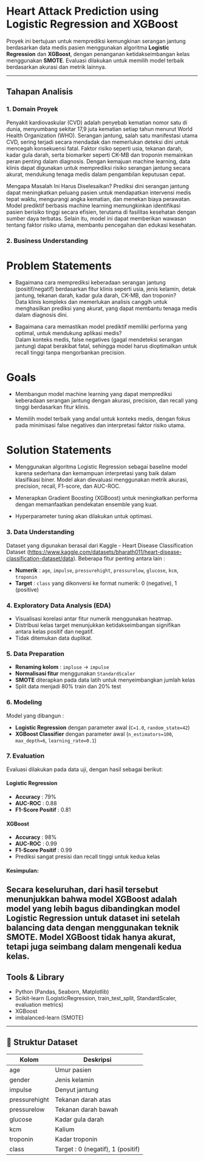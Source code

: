 # Heart Attack Prediction using Logistic Regression and XGBoost

Proyek ini bertujuan untuk memprediksi kemungkinan serangan jantung berdasarkan data medis pasien menggunakan algoritma **Logistic Regression** dan **XGBoost**, dengan penanganan ketidakseimbangan kelas menggunakan **SMOTE**. Evaluasi dilakukan untuk memilih model terbaik berdasarkan akurasi dan metrik lainnya.

---

## Tahapan Analisis

### 1. Domain Proyek
Penyakit kardiovaskular (CVD) adalah penyebab kematian nomor satu di dunia, menyumbang sekitar 17,9 juta kematian setiap tahun menurut World Health Organization (WHO). Serangan jantung, salah satu manifestasi utama CVD, sering terjadi secara mendadak dan memerlukan deteksi dini untuk mencegah konsekuensi fatal. Faktor risiko seperti usia, tekanan darah, kadar gula darah, serta biomarker seperti CK-MB dan troponin memainkan peran penting dalam diagnosis. Dengan kemajuan machine learning, data klinis dapat digunakan untuk memprediksi risiko serangan jantung secara akurat, mendukung tenaga medis dalam pengambilan keputusan cepat.

Mengapa Masalah Ini Harus Diselesaikan?
Prediksi dini serangan jantung dapat meningkatkan peluang pasien untuk mendapatkan intervensi medis tepat waktu, mengurangi angka kematian, dan menekan biaya perawatan. Model prediktif berbasis machine learning memungkinkan identifikasi pasien berisiko tinggi secara efisien, terutama di fasilitas kesehatan dengan sumber daya terbatas. Selain itu, model ini dapat memberikan wawasan tentang faktor risiko utama, membantu pencegahan dan edukasi kesehatan.

### 2. Business Understanding
# Problem Statements
- Bagaimana cara memprediksi keberadaan serangan jantung (positif/negatif) berdasarkan fitur klinis seperti usia, jenis kelamin, detak jantung, tekanan darah, kadar gula darah, CK-MB, dan troponin?   
Data klinis kompleks dan memerlukan analisis canggih untuk menghasilkan prediksi yang akurat, yang dapat membantu tenaga medis dalam diagnosis dini.  

- Bagaimana cara memastikan model prediktif memiliki performa yang optimal, untuk mendukung aplikasi medis?   
Dalam konteks medis, false negatives (gagal mendeteksi serangan jantung) dapat berakibat fatal, sehingga model harus dioptimalkan untuk recall tinggi tanpa mengorbankan precision.

# Goals   
- Membangun model machine learning yang dapat memprediksi keberadaan serangan jantung dengan akurasi, precision, dan recall yang tinggi berdasarkan fitur klinis. 

- Memilih model terbaik yang andal untuk konteks medis, dengan fokus pada minimisasi false negatives dan interpretasi faktor risiko utama.

# Solution Statements
- Menggunakan algoritma Logistic Regression sebagai baseline model karena sederhana dan kemampuan interpretasi yang baik dalam klasifikasi biner. Model akan dievaluasi menggunakan metrik akurasi, precision, recall, F1-score, dan AUC-ROC.  

- Menerapkan Gradient Boosting (XGBoost) untuk meningkatkan performa dengan memanfaatkan pendekatan ensemble yang kuat.   
- Hyperparameter tuning akan dilakukan untuk optimasi.
 

### 3. Data Understanding
Dataset yang digunakan berasal dari Kaggle - Heart Disease Classification Dataset (https://www.kaggle.com/datasets/bharath011/heart-disease-classification-dataset/data). Beberapa fitur penting antara lain :
- **Numerik** : `age`, `impulse`, `pressurehight`, `pressurelow`, `glucose`, `kcm`, `troponin`
- **Target** : `class` yang dikonversi ke format numerik: 0 (negative), 1 (positive)

### 4. Exploratory Data Analysis (EDA)
- Visualisasi korelasi antar fitur numerik menggunakan heatmap.
- Distribusi kelas target menunjukkan ketidakseimbangan signifikan antara kelas positif dan negatif.
- Tidak ditemukan data duplikat.

### 5. Data Preparation
- **Renaming kolom** : `impluse` → `impulse`
- **Normalisasi fitur** menggunakan `StandardScaler`
- **SMOTE** diterapkan pada data latih untuk menyeimbangkan jumlah kelas
- Split data menjadi 80% train dan 20% test

### 6. Modeling
Model yang dibangun :
- **Logistic Regression** dengan parameter awal (`C=1.0`, `random_state=42`)
- **XGBoost Classifier** dengan parameter awal (`n_estimators=100`, `max_depth=6`, `learning_rate=0.1`)

### 7. Evaluation
Evaluasi dilakukan pada data uji, dengan hasil sebagai berikut:

#### Logistic Regression
- **Accuracy** : 79%
- **AUC-ROC** : 0.88
- **F1-Score Positif** : 0.81

#### XGBoost
- **Accuracy** : 98%
- **AUC-ROC** : 0.99
- **F1-Score Positif** : 0.99
- Prediksi sangat presisi dan recall tinggi untuk kedua kelas

#### Kesimpulan:
Secara keseluruhan, dari hasil tersebut menunjukkan bahwa model XGBoost adalah model yang lebih bagus dibandingkan model Logistic Regression untuk dataset ini setelah balancing data dengan menggunakan teknik SMOTE. Model XGBoost tidak hanya akurat, tetapi juga seimbang dalam mengenali kedua kelas.
---

## Tools & Library

- Python (Pandas, Seaborn, Matplotlib)
- Scikit-learn (LogisticRegression, train_test_split, StandardScaler, evaluation metrics)
- XGBoost
- imbalanced-learn (SMOTE)

---

## 📁 Struktur Dataset

| Kolom            | Deskripsi                          |
|------------------|------------------------------------|
| age              | Umur pasien                        |
| gender           | Jenis kelamin                      |
| impulse          | Denyut jantung                     |
| pressurehight    | Tekanan darah atas                 |
| pressurelow      | Tekanan darah bawah                |
| glucose          | Kadar gula darah                   |
| kcm              | Kalium                             |
| troponin         | Kadar troponin                     |
| class            | Target : 0 (negatif), 1 (positif)  |

